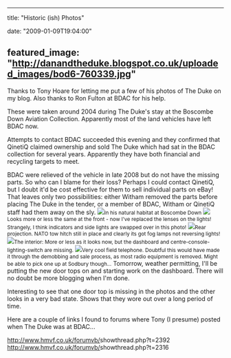 
---
title: "Historic (ish) Photos"

date: "2009-01-09T19:04:00"

featured_image: "http://danandtheduke.blogspot.co.uk/uploaded_images/bod6-760339.jpg"
---


Thanks to Tony Hoare for letting me put a few of his photos of The Duke on my blog. Also thanks to Ron Fulton at BDAC for his help.

These were taken around 2004 during The Duke's stay at the Boscombe Down Aviation Collection. Apparently most of the land vehicles have left BDAC now.

Attempts to contact BDAC succeeded this evening and they confirmed that QinetiQ claimed ownership and sold The Duke which had sat in the BDAC collection for several years. Apparently they have both financial and recycling targets to meet.

BDAC were relieved of the vehicle in late 2008 but do not have the missing parts. So who can I blame for their loss? Perhaps I could contact QinetiQ, but I doubt it'd be cost effective for them to sell individual parts on eBay! That leaves only two possibilities: either Witham removed the parts before placing The Duke in the tender, or a member of BDAC, Witham or QinetiQ staff had them away on the sly.
<a href="http://danandtheduke.blogspot.co.uk/uploaded_images/bod6-760339.jpg"><img src="http://danandtheduke.blogspot.co.uk/uploaded_images/bod6-760334.jpg"/></a><span style="font-size: 85%;">In his natural habitat at Boscombe Down</span>
<a href="http://danandtheduke.blogspot.co.uk/uploaded_images/bod10-760315.jpg"><img src="http://danandtheduke.blogspot.co.uk/uploaded_images/bod10-760307.jpg"/></a><span style="font-size: 85%;">Looks more or less the same at the front - now I've replaced the lenses on the lights! Strangely, I think indicators and side lights are swapped over in this photo!</span>
<a href="http://danandtheduke.blogspot.co.uk/uploaded_images/bod11-706443.jpg"><img src="http://danandtheduke.blogspot.co.uk/uploaded_images/bod11-706098.jpg"/></a><span style="font-size: 85%;">Rear projection. NATO tow hitch still in place and clearly its got fog lamps not reversing lights!</span>
<a href="http://danandtheduke.blogspot.co.uk/uploaded_images/bod4-706468.jpg"><img src="http://danandtheduke.blogspot.co.uk/uploaded_images/bod4-706463.jpg"/></a><span style="font-size: 85%;">The interior: More or less as it looks now, but the dashboard and centre-console-lighting-switch are missing.</span>
<a href="http://danandtheduke.blogspot.co.uk/uploaded_images/bod1-731330.jpg"><img src="http://danandtheduke.blogspot.co.uk/uploaded_images/bod1-731324.jpg"/></a><span style="font-size: 85%;">Very cool field telephone. Doubtful this would have made it through the demobbing and sale process, as most radio equipment is removed. Might be able to pick one up at Sodbury though...</span>
Tomorrow, weather permitting, I'll be putting the new door tops on and starting work on the dashboard. There will no doubt be more blogging when I'm done.

Interesting to see that one door top is missing in the photos and the other looks in a very bad state. Shows that they wore out over a long period of time.

Here are a couple of links I found to forums where Tony (I presume) posted when The Duke was at BDAC...

<a href="http://www.hmvf.co.uk/forumvb/showthread.php?t=2392">http://www.hmvf.co.uk/forumvb/<wbr>showthread.php?t=2392</wbr></a>
<a href="http://www.hmvf.co.uk/forumvb/showthread.php?t=2316">http://www.hmvf.co.uk/forumvb/<wbr>showthread.php?t=2316</wbr></a>